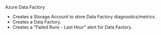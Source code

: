 Azure Data Factory

- Creates a Storage Account to store Data Factory diagnostics/metrics.
- Creates a Data Factory.
- Creates a "Failed Runs - Last Hour" alert for Data Factory.